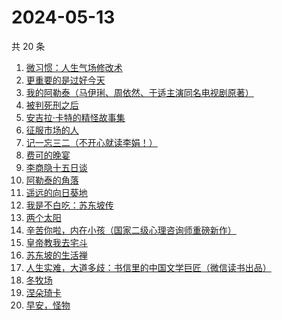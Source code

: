 # 2024-05-13

共 20 条

<!-- BEGIN WEREAD -->
<!-- 最后更新时间 2024-05-13 05:01:00 +0800 -->
1. [微习惯：人生气场修改术](https://weread.qq.com/web/bookDetail/e1532770813ab8d2bg0159eb)
1. [更重要的是过好今天](https://weread.qq.com/web/bookDetail/b7b32f90813ab8d32g015dd6)
1. [我的阿勒泰（马伊琍、周依然、于适主演同名电视剧原著）](https://weread.qq.com/web/bookDetail/6e732140813ab6e60g013caf)
1. [被判死刑之后](https://weread.qq.com/web/bookDetail/e88324f0813ab8d1dg013d49)
1. [安吉拉·卡特的精怪故事集](https://weread.qq.com/web/bookDetail/1fd32d5071f014701fd6490)
1. [征服市场的人](https://weread.qq.com/web/bookDetail/57d322107228916857ddb4f)
1. [记一忘三二（不开心就读李娟！）](https://weread.qq.com/web/bookDetail/f1c321d0813ab6e60g0141c1)
1. [费可的晚宴](https://weread.qq.com/web/bookDetail/60c325d0813ab74e9g015b91)
1. [李商隐十五日谈](https://weread.qq.com/web/bookDetail/850324b0813ab8c28g017d80)
1. [阿勒泰的角落](https://weread.qq.com/web/bookDetail/ee0320b053b925ee0519857)
1. [遥远的向日葵地](https://weread.qq.com/web/bookDetail/71932380717ea7b7719501e)
1. [我是不白吃：苏东坡传](https://weread.qq.com/web/bookDetail/585323b0813ab85e0g013d98)
1. [两个太阳](https://weread.qq.com/web/bookDetail/2bb32670813ab881bg014410)
1. [辛苦你啦，内在小孩（国家二级心理咨询师重磅新作）](https://weread.qq.com/web/bookDetail/5b132110813ab86b6g015c5d)
1. [皇帝教我去宅斗](https://weread.qq.com/web/bookDetail/78d32060813ab861ag013cb4)
1. [苏东坡的生活禅](https://weread.qq.com/web/bookDetail/33332af0813ab89bcg011b17)
1. [人生实难，大道多歧：书信里的中国文学巨匠（微信读书出品）](https://weread.qq.com/web/bookDetail/22732c80813ab875cg017a80)
1. [冬牧场](https://weread.qq.com/web/bookDetail/d1d32fa053b924d1d0ac0a5)
1. [涅朵琦卡](https://weread.qq.com/web/bookDetail/f0932800813ab8cfdg0111df)
1. [早安，怪物](https://weread.qq.com/web/bookDetail/5f9326e0813ab8c3dg010320)
<!-- END WEREAD -->